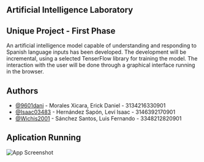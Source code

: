 ## Artificial Intelligence Laboratory
## Unique Project - First Phase

An artificial intelligence model capable of understanding and responding to Spanish language inputs has been developed. The development will be incremental, using a selected TenserFlow library for training the model. The interaction with the user will be done through a graphical interface running in the browser.

## Authors

- [@9601dani](https://github.com/9601dani) - Morales Xicara, Erick Daniel - 3134216330901
- [@Isaac03483](https://github.com/Isaac03483) - Hernández Sapón, Leví Isaac - 3146392170901
- [@Wichis2001](https://github.com/Wichis2001) - Sánchez Santos, Luis Fernando - 3348212820901


## Aplication Running

![App Screenshot](https://i.imgur.com/6SLGM9t.png)
